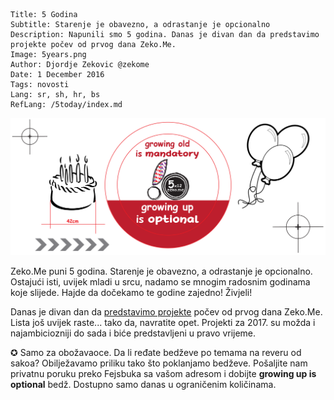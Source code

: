 ```.header
Title: 5 Godina
Subtitle: Starenje je obavezno, a odrastanje je opcionalno
Description: Napunili smo 5 godina. Danas je divan dan da predstavimo projekte počev od prvog dana Zeko.Me.
Image: 5years.png
Author: Djordje Zekovic @zekome
Date: 1 December 2016
Tags: novosti
Lang: sr, sh, hr, bs
RefLang: /5today/index.md
```
![img](5years.png)

Zeko.Me puni 5 godina. Starenje je obavezno, a odrastanje je opcionalno. Ostajući isti, uvijek mladi u srcu, nadamo se mnogim radosnim godinama koje slijede. Hajde da dočekamo te godine zajedno! Živjeli!

Danas je divan dan da [predstavimo projekte](/cg/izlozba/) počev od prvog dana Zeko.Me. Lista još uvijek raste... tako da, navratite opet. Projekti za 2017. su možda i najambiciozniji do sada i biće predstavljeni u pravo vrijeme.

✪ Samo za obožavaoce. Da li ređate bedževe po temama na reveru od sakoa? Obilježavamo priliku tako što poklanjamo bedževe. Pošaljite nam privatnu poruku preko Fejsbuka sa vašom adresom i dobijte **growing up is optional** bedž. Dostupno samo danas u ograničenim količinama.
